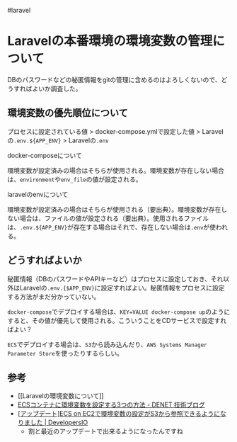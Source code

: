 #laravel
# Laravelの本番環境の環境変数の管理について

DBのパスワードなどの秘匿情報をgitの管理に含めるのはよろしくないので、どうすればよいか調査した。

## 環境変数の優先順位について

プロセスに設定されている値 >  docker-compose.ymlで設定した値 > Laravelの`.env.${APP_ENV}` > Laravelの`.env`

docker-composeについて

環境変数が設定済みの場合はそちらが使用される。環境変数が存在しない場合は、`environment`や`env_file`の値が設定される。

laravelのenvについて

環境変数が設定済みの場合はそちらが使用される（要出典）。環境変数が存在しない場合は、ファイルの値が設定される（要出典）。使用されるファイルは、`.env.${APP_ENV}`が存在する場合はそれで、存在しない場合は`.env`が使われる。

## どうすればよいか

秘匿情報（DBのパスワードやAPIキーなど）はプロセスに設定しておき、それ以外はLaravelの`.env.{$APP_ENV}`に設定すればよい。秘匿情報をプロセスに設定する方法がまだ分かっていない。

`docker-compose`でデプロイする場合は、`KEY=VALUE docker-compose up`のようにすると、その値が優先して使用される。こういうことをCDサービスで設定すればよい？

`ECS`でデプロイする場合は、`S3`から読み込んだり、`AWS Systems Manager Parameter Store`を使ったりするらしい。

## 参考

- [[Laravelの環境変数について]]
- [ECSコンテナに環境変数を設定する3つの方法 - DENET 技術ブログ](https://blog.denet.co.jp/cloudformation-ecs-setenv/#1_%E3%83%99%E3%82%BF%E6%9B%B8%E3%81%8D)
- [[アップデート]ECS on EC2で環境変数の設定がS3から参照できるようになりました | DevelopersIO](https://dev.classmethod.jp/articles/ecs_ec2_env_s3/)
  - 割と最近のアップデートで出来るようになったんですね
